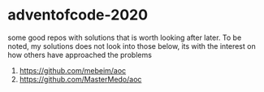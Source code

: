 # adventofcode-2020

some good repos with solutions that is worth looking after later. To be
noted, my solutions does not look into those below, its with the
interest on how others have approached the problems

1. https://github.com/mebeim/aoc
2. https://github.com/MasterMedo/aoc
